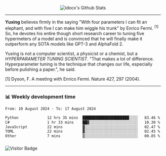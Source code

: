 <div align="center">
    <img align="center" src="https://github-readme-stats.vercel.app/api?username=idocx&show_icons=true&count_private=true&hide_border=true" alt="idocx's Github Stats"></img>
</div>

---

**Yuxing** believes firmly in the saying "With four parameters I can fit an elephant, and with five I can make him wiggle his trunk" by Enrico Fermi. <sup>[1]</sup> So, he devotes his entire though short research career to tuning five hypermeters of a model and is convinced that he will finally make it outperform any SOTA models like GPT-3 and AlphaFold 2.

Yuxing is not a computer scientist, a physicist or a chemist, but a *HYPERPARAMETER TUNING SCIENTIST*. "That makes a lot of difference. Hyperparameter tuning is the technique that changes our life, especially before pulishing a paper.", he said.

[1] Dyson, F. A meeting with Enrico Fermi. Nature 427, 297 (2004).


---

### 📊 Weekly development time
<!--START_SECTION:waka-->

```txt
From: 10 August 2024 - To: 17 August 2024

Python             12 hrs 35 mins  █████████████████████░░░░   83.46 %
C#                 1 hr 33 mins    ██▓░░░░░░░░░░░░░░░░░░░░░░   10.30 %
JavaScript         22 mins         ▓░░░░░░░░░░░░░░░░░░░░░░░░   02.47 %
TOML               22 mins         ▓░░░░░░░░░░░░░░░░░░░░░░░░   02.45 %
Other              7 mins          ▒░░░░░░░░░░░░░░░░░░░░░░░░   00.85 %
```

<!--END_SECTION:waka-->

### 

![Visitor Badge](https://visitor-badge.laobi.icu/badge?page_id=idocx.idocx)